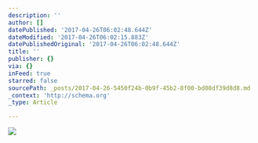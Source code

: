 ```yaml
---
description: ''
author: []
datePublished: '2017-04-26T06:02:48.644Z'
dateModified: '2017-04-26T06:02:15.883Z'
datePublishedOriginal: '2017-04-26T06:02:48.644Z'
title: ''
publisher: {}
via: {}
inFeed: true
starred: false
sourcePath: _posts/2017-04-26-5450f24b-0b9f-45b2-8f00-bd08df39d8d8.md
_context: 'http://schema.org'
_type: Article

---
```

![](https://the-grid-user-content.s3-us-west-2.amazonaws.com/34b12d0f-5479-4f05-b816-34a3f890d385.png)